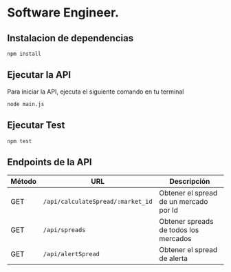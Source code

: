 # Software Engineer.

## Instalacion de dependencias

``` npm install ```

## Ejecutar la API
Para iniciar la API, ejecuta el siguiente comando en tu terminal

``` node main.js ```

## Ejecutar Test

``` npm test ```


## Endpoints de la API

| Método | URL                               | Descripción                           |
|--------|-----------------------------------|---------------------------------------|
| GET    | `/api/calculateSpread/:market_id` | Obtener el spread de un mercado por Id|
| GET    | `/api/spreads`                    | Obtener spreads de todos los mercados  |
| GET    | `/api/alertSpread`                | Obtener el spread de alerta           |
